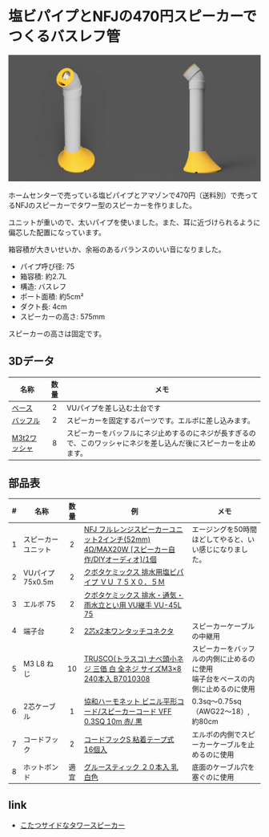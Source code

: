 # 塩ビパイプとNFJの470円スピーカーでつくるバスレフ管

![render](img/VU75-stand-nfj-470-render.png)

ホームセンターで売っている塩ビパイプとアマゾンで470円（送料別）で売ってるNFJのスピーカーでタワー型のスピーカーを作りました。

ユニットが重いので、太いパイプを使いました。また、耳に近づけられるように偏芯した配置になっています。

箱容積が大きいせいか、余裕のあるバランスのいい音になりました。

- パイプ呼び径: 75
- 箱容積: 約2.7L
- 構造: バスレフ
- ポート面積: 約5cm²
- ダクト長: 4cm
- スピーカーの高さ: 575mm

スピーカーの高さは固定です。

## 3Dデータ
|名称|数量|メモ|
|---|:---:|---|
|[ベース](step/VU75-stand-nfj-470-base.step)|2|VUパイプを差し込む土台です|
|[バッフル](step/VU75-stand-nfj-470-buffle.step)|2|スピーカーを固定するパーツです。エルボに差し込みます。|
|[M3t2ワッシャ](step/VU75-stand-nfj-470-washer-m3-t2.step)|8|スピーカーをバッフルにネジ止めするのにネジが長すぎるので、このワッシャにネジを差し込んだ後にスピーカーを止めます。|

## 部品表

| # | 名称 | 数量 | 例 | メモ |
| ---: | --- |:---:| --- | --- |
| 1 | スピーカーユニット | 2 | [NFJ フルレンジスピーカーユニット2インチ(52mm) 4Ω/MAX20W \[スピーカー自作/DIYオーディオ\]/1個](https://www.amazon.co.jp/gp/product/B074MRC7DF)| エージングを50時間ほどしてやると、いい感じになりました。 |
| 2 | VUパイプ 75x0.5m| 2 | [クボタケミックス 排水用塩ビパイプ ＶＵ ７５Ｘ０．５Ｍ](https://www.amazon.co.jp/dp/B08TG9537P)|  |
| 3 | エルボ 75| 2 | [クボタケミックス 排水・通気・雨水立とい用 VU継手 VU-45L 75](https://www.amazon.co.jp/dp/B00I4KQWFK)|  |
| 4 | 端子台 | 2 | [2芯x2本ワンタッチコネクタ](https://www.amazon.co.jp/gp/product/B0C6FBPBZJ)|スピーカーケーブルの中継用|
| 5 | M3 L8 ねじ | 10 | [TRUSCO(トラスコ) ナべ頭小ネジ 三価 白 全ネジ サイズM3×8 240本入 B7010308](https://www.amazon.co.jp/gp/product/B002A5MJXO) | スピーカーをバッフルの内側に止めるのに使用<br>端子台をベースの内側に止めるのに使用 |
| 6 | 2芯ケーブル | 1 | [協和ハーモネット ビニル平形コード/スピーカーコード VFF 0.3SQ 10m 赤/ 黒](https://www.amazon.co.jp/dp/B01HARDAZC) | 0.3sq～0.75sq（AWG22～18）, 約80cm |
| 7 | コードフック | 2 | [コードフックS 粘着テープ式 16個入](https://jp.daisonet.com/products/4549131176919)|エルボの内側でスピーカーケーブルを止めるのに使用|
| 8 | ホットボンド | 適宜 |[グルースティック ２０本入 乳白色](https://jp.daisonet.com/collections/handmade0211/products/4549131300857)| 底面のケーブル穴を塞ぐのに使用 |

## link

- [こたつサイドなタワースピーカー](../README.md)
